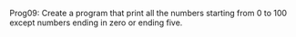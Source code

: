 Prog09: Create a program that print all the numbers starting from 0 to 100 except numbers ending in zero or ending five.
